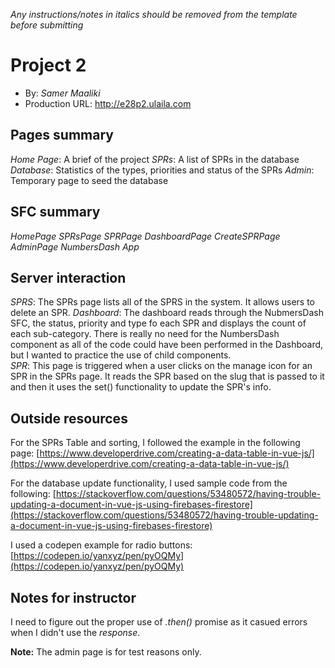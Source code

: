 *Any instructions/notes in italics should be removed from the template before submitting*

# Project 2
+ By: *Samer Maaliki*
+ Production URL: <http://e28p2.ulaila.com>

## Pages summary
*Home Page*: A brief of the project
*SPRs*: A list of SPRs in the database
*Database*: Statistics of the types, priorities and status of the SPRs
*Admin*: Temporary page to seed the database

## SFC summary
*HomePage*
*SPRsPage*
*SPRPage*
*DashboardPage*
*CreateSPRPage*
*AdminPage* 
*NumbersDash*
*App*
 
## Server interaction
*SPRS*: The SPRs page lists all of the SPRS in the system. It allows users to delete an SPR.
*Dashboard*: The dashboard reads through the NubmersDash SFC, the status, priority and type fo each SPR and displays the count of each sub-category.  There is really no need for the NumbersDash component as all of the code could have been performed in the Dashboard, but I wanted to practice the use of child components.   
*SPR*: This page is triggered when a user clicks on the manage icon for an SPR in the SPRs page. It reads the SPR based on the slug that is passed to it and then it uses the set() functionality to update the SPR's info.

## Outside resources
For the SPRs Table and sorting, I followed the example in the following page:
[https://www.developerdrive.com/creating-a-data-table-in-vue-js/](https://www.developerdrive.com/creating-a-data-table-in-vue-js/)

For the database update functionality, I used sample code from the following:
[https://stackoverflow.com/questions/53480572/having-trouble-updating-a-document-in-vue-js-using-firebases-firestore](https://stackoverflow.com/questions/53480572/having-trouble-updating-a-document-in-vue-js-using-firebases-firestore)
          
I used a codepen example for radio buttons:
[https://codepen.io/yanxyz/pen/pyOQMy](https://codepen.io/yanxyz/pen/pyOQMy)

## Notes for instructor
I need to figure out the proper use of *.then()* promise as it casued errors when I didn't use the *response*.
 
**Note:** The admin page is for test reasons only.
